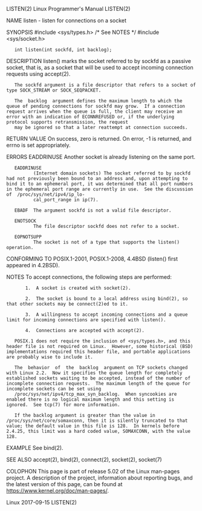 LISTEN(2)                                                                                                                                      Linux Programmer's Manual                                                                                                                                      LISTEN(2)

NAME
       listen - listen for connections on a socket

SYNOPSIS
       #include <sys/types.h>          /* See NOTES */
       #include <sys/socket.h>

       int listen(int sockfd, int backlog);

DESCRIPTION
       listen() marks the socket referred to by sockfd as a passive socket, that is, as a socket that will be used to accept incoming connection requests using accept(2).

       The sockfd argument is a file descriptor that refers to a socket of type SOCK_STREAM or SOCK_SEQPACKET.

       The  backlog  argument defines the maximum length to which the queue of pending connections for sockfd may grow.  If a connection request arrives when the queue is full, the client may receive an error with an indication of ECONNREFUSED or, if the underlying protocol supports retransmission, the request
       may be ignored so that a later reattempt at connection succeeds.

RETURN VALUE
       On success, zero is returned.  On error, -1 is returned, and errno is set appropriately.

ERRORS
       EADDRINUSE
              Another socket is already listening on the same port.

       EADDRINUSE
              (Internet domain sockets) The socket referred to by sockfd had not previously been bound to an address and, upon attempting to bind it to an ephemeral port, it was determined that all port numbers in the ephemeral port range are currently in use.  See the discussion  of  /proc/sys/net/ipv4/ip_lo‐
              cal_port_range in ip(7).

       EBADF  The argument sockfd is not a valid file descriptor.

       ENOTSOCK
              The file descriptor sockfd does not refer to a socket.

       EOPNOTSUPP
              The socket is not of a type that supports the listen() operation.

CONFORMING TO
       POSIX.1-2001, POSIX.1-2008, 4.4BSD (listen() first appeared in 4.2BSD).

NOTES
       To accept connections, the following steps are performed:

           1.  A socket is created with socket(2).

           2.  The socket is bound to a local address using bind(2), so that other sockets may be connect(2)ed to it.

           3.  A willingness to accept incoming connections and a queue limit for incoming connections are specified with listen().

           4.  Connections are accepted with accept(2).

       POSIX.1 does not require the inclusion of <sys/types.h>, and this header file is not required on Linux.  However, some historical (BSD) implementations required this header file, and portable applications are probably wise to include it.

       The  behavior  of  the  backlog  argument on TCP sockets changed with Linux 2.2.  Now it specifies the queue length for completely established sockets waiting to be accepted, instead of the number of incomplete connection requests.  The maximum length of the queue for incomplete sockets can be set using
       /proc/sys/net/ipv4/tcp_max_syn_backlog.  When syncookies are enabled there is no logical maximum length and this setting is ignored.  See tcp(7) for more information.

       If the backlog argument is greater than the value in /proc/sys/net/core/somaxconn, then it is silently truncated to that value; the default value in this file is 128.  In kernels before 2.4.25, this limit was a hard coded value, SOMAXCONN, with the value 128.

EXAMPLE
       See bind(2).

SEE ALSO
       accept(2), bind(2), connect(2), socket(2), socket(7)

COLOPHON
       This page is part of release 5.02 of the Linux man-pages project.  A description of the project, information about reporting bugs, and the latest version of this page, can be found at https://www.kernel.org/doc/man-pages/.

Linux                                                                                                                                                  2017-09-15                                                                                                                                             LISTEN(2)
